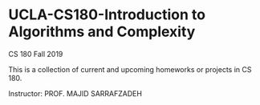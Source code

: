 # UCLA-CS180-Introduction to Algorithms and Complexity
CS 180 Fall 2019

This is a collection of current and upcoming homeworks or projects in CS 180.

Instructor: PROF. MAJID SARRAFZADEH
